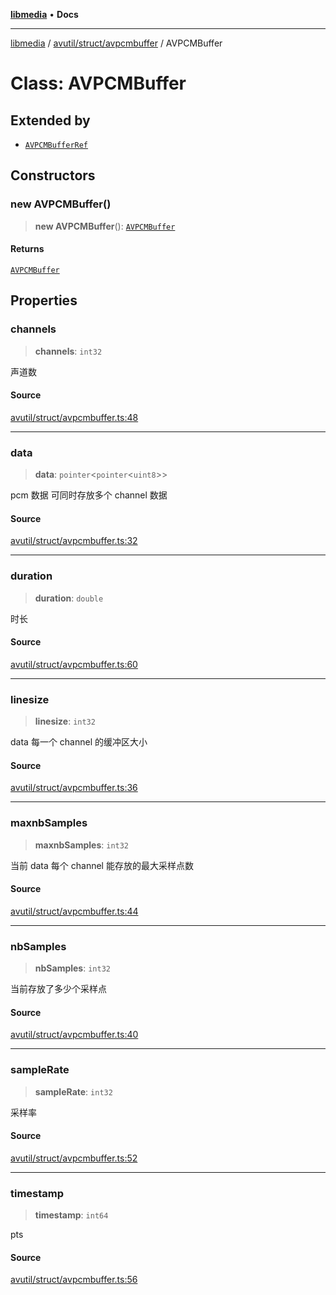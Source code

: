 [**libmedia**](../../../../README.md) • **Docs**

***

[libmedia](../../../../README.md) / [avutil/struct/avpcmbuffer](../README.md) / AVPCMBuffer

# Class: AVPCMBuffer

## Extended by

- [`AVPCMBufferRef`](AVPCMBufferRef.md)

## Constructors

### new AVPCMBuffer()

> **new AVPCMBuffer**(): [`AVPCMBuffer`](AVPCMBuffer.md)

#### Returns

[`AVPCMBuffer`](AVPCMBuffer.md)

## Properties

### channels

> **channels**: `int32`

声道数

#### Source

[avutil/struct/avpcmbuffer.ts:48](https://github.com/zhaohappy/libmedia/blob/87bf8029d8be58d5035a3f4dc7037c25d1ac371b/src/avutil/struct/avpcmbuffer.ts#L48)

***

### data

> **data**: `pointer`\<`pointer`\<`uint8`\>\>

pcm 数据
可同时存放多个 channel 数据

#### Source

[avutil/struct/avpcmbuffer.ts:32](https://github.com/zhaohappy/libmedia/blob/87bf8029d8be58d5035a3f4dc7037c25d1ac371b/src/avutil/struct/avpcmbuffer.ts#L32)

***

### duration

> **duration**: `double`

时长

#### Source

[avutil/struct/avpcmbuffer.ts:60](https://github.com/zhaohappy/libmedia/blob/87bf8029d8be58d5035a3f4dc7037c25d1ac371b/src/avutil/struct/avpcmbuffer.ts#L60)

***

### linesize

> **linesize**: `int32`

data 每一个 channel 的缓冲区大小

#### Source

[avutil/struct/avpcmbuffer.ts:36](https://github.com/zhaohappy/libmedia/blob/87bf8029d8be58d5035a3f4dc7037c25d1ac371b/src/avutil/struct/avpcmbuffer.ts#L36)

***

### maxnbSamples

> **maxnbSamples**: `int32`

当前 data 每个 channel 能存放的最大采样点数

#### Source

[avutil/struct/avpcmbuffer.ts:44](https://github.com/zhaohappy/libmedia/blob/87bf8029d8be58d5035a3f4dc7037c25d1ac371b/src/avutil/struct/avpcmbuffer.ts#L44)

***

### nbSamples

> **nbSamples**: `int32`

当前存放了多少个采样点

#### Source

[avutil/struct/avpcmbuffer.ts:40](https://github.com/zhaohappy/libmedia/blob/87bf8029d8be58d5035a3f4dc7037c25d1ac371b/src/avutil/struct/avpcmbuffer.ts#L40)

***

### sampleRate

> **sampleRate**: `int32`

采样率

#### Source

[avutil/struct/avpcmbuffer.ts:52](https://github.com/zhaohappy/libmedia/blob/87bf8029d8be58d5035a3f4dc7037c25d1ac371b/src/avutil/struct/avpcmbuffer.ts#L52)

***

### timestamp

> **timestamp**: `int64`

pts

#### Source

[avutil/struct/avpcmbuffer.ts:56](https://github.com/zhaohappy/libmedia/blob/87bf8029d8be58d5035a3f4dc7037c25d1ac371b/src/avutil/struct/avpcmbuffer.ts#L56)
